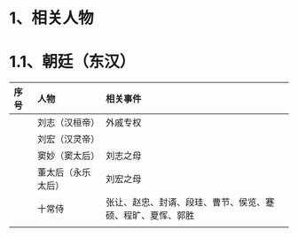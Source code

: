 # 1、相关人物

# 1.1、朝廷（东汉）

|  序号  | 人物        |  相关事件                                     |
|:-----|:----------|:------------------------------------------|
|      | 刘志（汉桓帝）   |  外戚专权                                     |
|      | 刘宏（汉灵帝）   |                                           |
|      | 窦妙（窦太后）   | 刘志之母                                      |
|      | 董太后（永乐太后） | 刘宏之母                                      |
|      | 十常侍       | 张让、赵忠、封谞、段珪、曹节、侯览、蹇硕、程旷、夏恽、郭胜             |
|      |           |                                           |  
